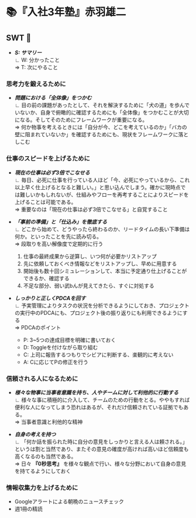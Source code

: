 # :books:『入社3年塾』赤羽雄二

## **SWT** :eyes:
* ***S: サマリー***<br>
∟ W: 分かったこと<br>
⇒ T: 次にやること<br>

### **思考力を鍛えるために**
* ***問題における「全体像」をつかむ***<br>
∟ 目の前の課題があったとして、それを解決するために「犬の道」を歩んでいないか、自身で俯瞰的に確認するためにも「全体像」をつかむことが大切になる。そしてそのためにフレームワークが重要になる。<br>
⇒ 何か物事を考えるときには「自分が今、どこを考えているのか」「バカの壁に阻まれていないか」を確認するためにも、現状をフレームワークに落としこむ

### **仕事のスピードを上げるために**
* ***現在の仕事は必ず3倍でこなせる***<br>
∟ 毎日、必死に仕事を行っている人ほど「今、必死にやっているから、これ以上早く仕上げるとなると難しい。」と思い込んでしまう。確かに現時点では難しいかもしれないが、仕組みやフローを再考することによりスピードを上げることは可能である。<br>
⇒ 重要なのは「現在の仕事は必ず3倍でこなせる」と自覚すること

* ***「事前の準備」と「仕込み」を徹底する***<br>
∟ どこから始めて、どうやったら終わるのか、リードタイムの長い下準備は何か。といったことを先に読み切る。<br>
⇒ 段取りを高い解像度で定期的に行う
    1. 仕事の最終成果から逆算し、いつ何が必要かリストアップ
    2. 先に依頼しておくべき情報などをリストアップし、早めに用意する
    3. 開始後も数十回シミュレーションして、本当に予定通り仕上げることができるか、確認する
    4. 不足な部分、弱い武bんが見えてきたら、すぐに対処する<br>

* ***しっかりと正しくPDCAを回す***<br>
∟ 予実管理によりタスクの状況を分析できるようにしておき、プロジェクトの実行中のPDCAにも、プロジェクト後の振り返りにも利用できるようにする<br>
⇒ PDCAのポイント<br>
    * P: 3~5つの達成目標を明確に書いておく
    * D: Toggleを付けながら取り組む
    * C: 上司に報告するつもりでシビアに判断する、楽観的に考えない
    * A: Cに応じてPの修正を行う

### **信頼される人になるために**
* ***様々な物事に当事者意識を持ち、人やチームに対して利他的に行動する***<br>
∟ 様々な事に積極的に介入して、チームのための行動をとる。ややもすれば便利な人になってしまう恐れはあるが、それだけ信頼されている証拠でもある。<br>
⇒ 当事者意識と利他的な精神

* ***自身の考えを持つ***<br>
∟ 「何か話を振られた時に自分の意見をしっかりと言える人は頼される。」というは割と当然であり、またその意見の確度が高ければ高いほど信頼度も高くなるのも当然である。<br>
⇒ 日々 **『0秒思考』** を様々な観点で行い、様々な分野において自身の意見を持てるようにしておく

### **情報収集力を上げるために**
* Googleアラートによる朝晩のニュースチェック
* 週1冊の精読

